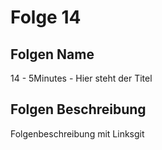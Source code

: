 # Folge 14
## Folgen Name
14 - 5Minutes - Hier steht der Titel
## Folgen Beschreibung
Folgenbeschreibung mit Linksgit
